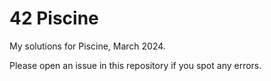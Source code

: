 # 42 Piscine

My solutions for Piscine, March 2024.

Please open an issue in this repository if you spot any errors.
